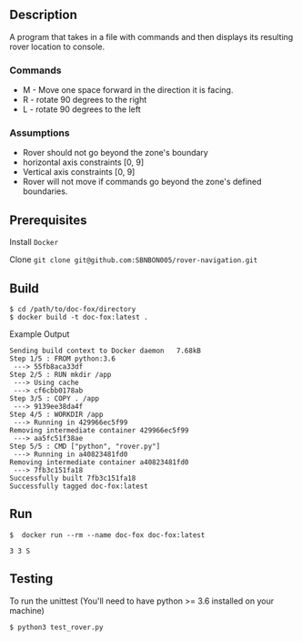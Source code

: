 ## Description
A program that takes in a file with commands and then displays its resulting rover location to console.

### Commands
- M - Move one space forward in the direction it is facing.
- R - rotate 90 degrees to the right
- L - rotate 90 degrees to the left

### Assumptions
- Rover should not go beyond the zone's boundary
- horizontal axis constraints [0, 9]
- Vertical axis constraints [0, 9]
- Rover will not move if commands go beyond the zone's defined boundaries.


## Prerequisites

Install `Docker`

Clone `git clone git@github.com:SBNBON005/rover-navigation.git`

## Build

```
$ cd /path/to/doc-fox/directory
$ docker build -t doc-fox:latest .
```

Example Output
```
Sending build context to Docker daemon   7.68kB
Step 1/5 : FROM python:3.6
 ---> 55fb8aca33df
Step 2/5 : RUN mkdir /app
 ---> Using cache
 ---> cf6cbb0178ab
Step 3/5 : COPY . /app
 ---> 9139ee38da4f
Step 4/5 : WORKDIR /app
 ---> Running in 429966ec5f99
Removing intermediate container 429966ec5f99
 ---> aa5fc51f38ae
Step 5/5 : CMD ["python", "rover.py"]
 ---> Running in a40823481fd0
Removing intermediate container a40823481fd0
 ---> 7fb3c151fa18
Successfully built 7fb3c151fa18
Successfully tagged doc-fox:latest

```

## Run
```
$  docker run --rm --name doc-fox doc-fox:latest

3 3 S
```

## Testing
To run the unittest (You'll need to have python >= 3.6 installed on your machine)

```
$ python3 test_rover.py
```
